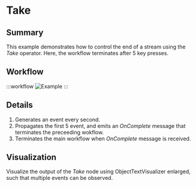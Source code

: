 # Take 

## Summary
This example demonstrates how to control the end of a stream using the *Take* operator. Here, the workflow terminates after 5 key presses.


## Workflow

:::workflow
![Example](~/workflows/ReactiveExamples/Take/Take.bonsai)
:::


## Details
1. Generates an event every second.
2. Propagates the first 5 event, and emits an *OnComplete* message that terminates the preceeding wokflow.
3. Terminates the main workflow when *OnComplete* message is received.


## Visualization
Visualize the output of the *Take* node using ObjectTextVisualizer enlarged, such that multiple events can be observed. 
